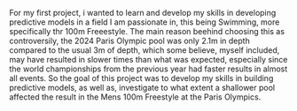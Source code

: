 For my first project, i wanted to learn and develop my skills in developing predictive models in a field I am passionate in, this being Swimming, more specifically thr 100m Freeestyle. The main reason beehind choosing this as controversily, the 2024 Paris Olympic pool was only 2.1m in depth compared to the usual 3m of depth, which some believe, myself included, may have resulted in slower times than what was expected, especially since the world championships from the previous year had faster results in almost all events. So the goal of this project was to develop my skills in building predictive models, as well as, investigate to what extent a shallower pool affected the result in the Mens 100m Freestyle at the Paris Olympics.
